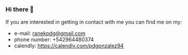### Hi there 👋

If you are interested in getting in contact with me you can find me on my:
- e-mail: ranekpdg@gmail.com
- phone number: +542964480374
- calendly: https://calendly.com/pdgonzalez94

<!--
**PDG94/PDG94** is a ✨ _special_ ✨ repository because its `README.md` (this file) appears on your GitHub profile.

Here are some ideas to get you started:

- 🔭 I’m currently working on ...
- 🌱 I’m currently learning ...
- 👯 I’m looking to collaborate on ...
- 🤔 I’m looking for help with ...
- 💬 Ask me about ...
- 📫 How to reach me: ...
- 😄 Pronouns: ...
- ⚡ Fun fact: ...
-->
